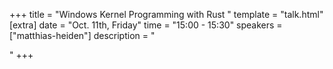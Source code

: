 +++
title = "Windows Kernel Programming with Rust "
template = "talk.html"
[extra]
  date = "Oct. 11th, Friday"
  time = "15:00 - 15:30"
  speakers = ["matthias-heiden"]
  description = "<p></p>"
+++
